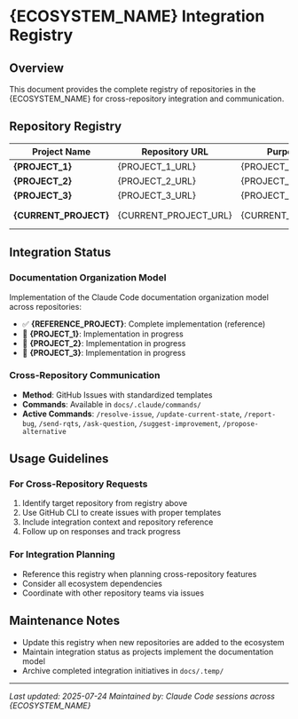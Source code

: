 # {ECOSYSTEM_NAME} Integration Registry

## Overview
This document provides the complete registry of repositories in the {ECOSYSTEM_NAME} for cross-repository integration and communication.

## Repository Registry

| Project Name | Repository URL | Purpose/Integration | Status |
|--------------|---------------|-------------------|--------|
| **{PROJECT_1}** | {PROJECT_1_URL} | {PROJECT_1_PURPOSE} | Active |
| **{PROJECT_2}** | {PROJECT_2_URL} | {PROJECT_2_PURPOSE} | Active |
| **{PROJECT_3}** | {PROJECT_3_URL} | {PROJECT_3_PURPOSE} | Active |
| **{CURRENT_PROJECT}** | {CURRENT_PROJECT_URL} | {CURRENT_PROJECT_PURPOSE} | Current Repository |

## Integration Status

### Documentation Organization Model
Implementation of the Claude Code documentation organization model across repositories:

- ✅ **{REFERENCE_PROJECT}**: Complete implementation (reference)
- 🔄 **{PROJECT_1}**: Implementation in progress
- 🔄 **{PROJECT_2}**: Implementation in progress  
- 🔄 **{PROJECT_3}**: Implementation in progress

### Cross-Repository Communication
- **Method**: GitHub Issues with standardized templates
- **Commands**: Available in `docs/.claude/commands/`
- **Active Commands**: `/resolve-issue`, `/update-current-state`, `/report-bug`, `/send-rqts`, `/ask-question`, `/suggest-improvement`, `/propose-alternative`

## Usage Guidelines

### For Cross-Repository Requests
1. Identify target repository from registry above
2. Use GitHub CLI to create issues with proper templates
3. Include integration context and repository reference
4. Follow up on responses and track progress

### For Integration Planning
- Reference this registry when planning cross-repository features
- Consider all ecosystem dependencies
- Coordinate with other repository teams via issues

## Maintenance Notes

- Update this registry when new repositories are added to the ecosystem
- Maintain integration status as projects implement the documentation model
- Archive completed integration initiatives in `docs/.temp/`

---

*Last updated: 2025-07-24*
*Maintained by: Claude Code sessions across {ECOSYSTEM_NAME}*